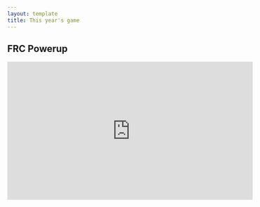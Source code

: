 ```yaml
---
layout: template
title: This year's game
---
```


<h2>FRC Powerup</h2>
<iframe width="560" height="315" src="https://www.youtube.com/embed/HZbdwYiCY74" frameborder="0" allow="autoplay; encrypted-media" allowfullscreen></iframe>
